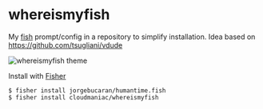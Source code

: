 # whereismyfish

My [fish](https://fishshell.com/) prompt/config in a repository to simplify installation.
Idea based on https://github.com/tsugliani/vdude

![whereismyfish theme](https://user-images.githubusercontent.com/10382023/32564504-c3fbbce4-c4b4-11e7-88d8-ccd50698ddb2.png)

Install with [Fisher](https://github.com/jorgebucaran/fisher)

```
$ fisher install jorgebucaran/humantime.fish
$ fisher install cloudmaniac/whereismyfish
```
